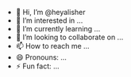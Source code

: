 - 👋 Hi, I’m @heyalisher
- 👀 I’m interested in ...
- 🌱 I’m currently learning ...
- 💞️ I’m looking to collaborate on ...
- 📫 How to reach me ...
- 😄 Pronouns: ...
- ⚡ Fun fact: ...

<!---
heyalisher/heyalisher is a ✨ special ✨ repository because its `README.md` (this file) appears on your GitHub profile.
You can click the Preview link to take a look at your changes.
--->
